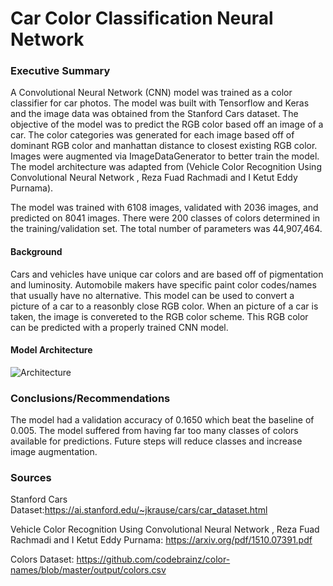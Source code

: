 # Car Color Classification Neural Network

### Executive Summary

A Convolutional Neural Network (CNN) model was trained as a color classifier for car photos. The model was built with Tensorflow and Keras and the image data was obtained from the Stanford Cars dataset. The objective of the model was to predict the RGB color based off an image of a car. The color categories was generated for each image based off of dominant RGB color and manhattan distance to closest existing RGB color. Images were augmented via ImageDataGenerator to better train the model. The model architecture was adapted from (Vehicle Color Recognition Using Convolutional Neural Network , Reza Fuad Rachmadi and I Ketut Eddy Purnama). 

The model was trained with 6108 images, validated with 2036 images, and predicted on 8041 images. There were 200 classes of colors determined in the training/validation set. The total number of parameters was 44,907,464. 

#### Background 

Cars and vehicles have unique car colors and are based off of pigmentation and luminosity. Automobile makers have specific paint color codes/names that usually have no alternative. This model can be used to convert a picture of a car to a reasonbly close RGB color. When an picture of a car is taken, the image is convereted to the RGB color scheme. This RGB color can be predicted with a properly trained CNN model. 


#### Model Architecture 

![Architecture](https://github.com/jasonqhuang/Capstone_JQH/blob/master/architecture.jpg)

### Conclusions/Recommendations

The model had a validation accuracy of 0.1650 which beat the baseline of 0.005. The model suffered from having far too many classes of colors available for predictions. Future steps will reduce classes and increase image augmentation. 

### Sources

Stanford Cars Dataset:https://ai.stanford.edu/~jkrause/cars/car_dataset.html

Vehicle Color Recognition Using Convolutional Neural Network , Reza Fuad Rachmadi and I Ketut Eddy Purnama: https://arxiv.org/pdf/1510.07391.pdf

Colors Dataset: https://github.com/codebrainz/color-names/blob/master/output/colors.csv